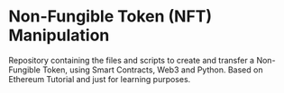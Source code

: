 # Non-Fungible Token (NFT) Manipulation
Repository containing the files and scripts to create and transfer a Non-Fungible Token, using Smart Contracts, Web3 and Python.
Based on Ethereum Tutorial and just for learning purposes.
